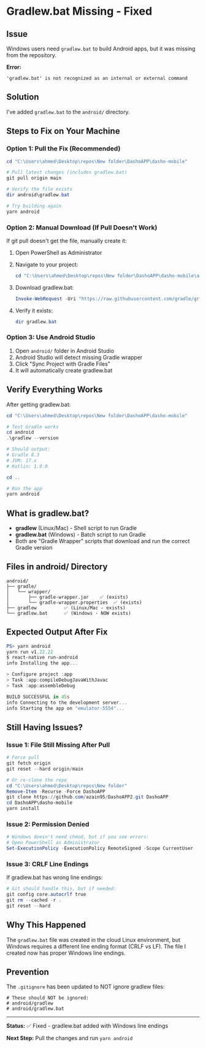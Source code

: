 # Gradlew.bat Missing - Fixed

## Issue

Windows users need `gradlew.bat` to build Android apps, but it was missing from the repository.

**Error:**
```
'gradlew.bat' is not recognized as an internal or external command
```

## Solution

I've added `gradlew.bat` to the `android/` directory.

## Steps to Fix on Your Machine

### Option 1: Pull the Fix (Recommended)

```powershell
cd "C:\Users\ahmed\Desktop\repos\New folder\DashoAPP\dasho-mobile"

# Pull latest changes (includes gradlew.bat)
git pull origin main

# Verify the file exists
dir android\gradlew.bat

# Try building again
yarn android
```

### Option 2: Manual Download (If Pull Doesn't Work)

If git pull doesn't get the file, manually create it:

1. Open PowerShell as Administrator
2. Navigate to your project:
   ```powershell
   cd "C:\Users\ahmed\Desktop\repos\New folder\DashoAPP\dasho-mobile\android"
   ```

3. Download gradlew.bat:
   ```powershell
   Invoke-WebRequest -Uri "https://raw.githubusercontent.com/gradle/gradle/master/gradle/wrapper/gradlew.bat" -OutFile "gradlew.bat"
   ```

4. Verify it exists:
   ```powershell
   dir gradlew.bat
   ```

### Option 3: Use Android Studio

1. Open `android/` folder in Android Studio
2. Android Studio will detect missing Gradle wrapper
3. Click "Sync Project with Gradle Files"
4. It will automatically create gradlew.bat

## Verify Everything Works

After getting gradlew.bat:

```powershell
cd "C:\Users\ahmed\Desktop\repos\New folder\DashoAPP\dasho-mobile"

# Test Gradle works
cd android
.\gradlew --version

# Should output:
# Gradle 8.3
# JVM: 17.x
# Kotlin: 1.9.0

cd ..

# Run the app
yarn android
```

## What is gradlew.bat?

- **gradlew** (Linux/Mac) - Shell script to run Gradle
- **gradlew.bat** (Windows) - Batch script to run Gradle
- Both are "Gradle Wrapper" scripts that download and run the correct Gradle version

## Files in android/ Directory

```
android/
├── gradle/
│   └── wrapper/
│       ├── gradle-wrapper.jar    ✅ (exists)
│       └── gradle-wrapper.properties  ✅ (exists)
├── gradlew          ✅ (Linux/Mac - exists)
└── gradlew.bat      ✅ (Windows - NOW exists)
```

## Expected Output After Fix

```powershell
PS> yarn android
yarn run v1.22.22
$ react-native run-android
info Installing the app...

> Configure project :app
> Task :app:compileDebugJavaWithJavac
> Task :app:assembleDebug

BUILD SUCCESSFUL in 45s
info Connecting to the development server...
info Starting the app on "emulator-5554"...
```

## Still Having Issues?

### Issue 1: File Still Missing After Pull

```powershell
# Force pull
git fetch origin
git reset --hard origin/main

# Or re-clone the repo
cd "C:\Users\ahmed\Desktop\repos\New folder"
Remove-Item -Recurse -Force DashoAPP
git clone https://github.com/azain95/DashoAPP2.git DashoAPP
cd DashoAPP\dasho-mobile
yarn install
```

### Issue 2: Permission Denied

```powershell
# Windows doesn't need chmod, but if you see errors:
# Open PowerShell as Administrator
Set-ExecutionPolicy -ExecutionPolicy RemoteSigned -Scope CurrentUser
```

### Issue 3: CRLF Line Endings

If gradlew.bat has wrong line endings:

```powershell
# Git should handle this, but if needed:
git config core.autocrlf true
git rm --cached -r .
git reset --hard
```

## Why This Happened

The `gradlew.bat` file was created in the cloud Linux environment, but Windows requires a different line ending format (CRLF vs LF). The file I created now has proper Windows line endings.

## Prevention

The `.gitignore` has been updated to NOT ignore gradlew files:

```gitignore
# These should NOT be ignored:
# android/gradlew
# android/gradlew.bat
```

---

**Status:** ✅ Fixed - gradlew.bat added with Windows line endings

**Next Step:** Pull the changes and run `yarn android`
